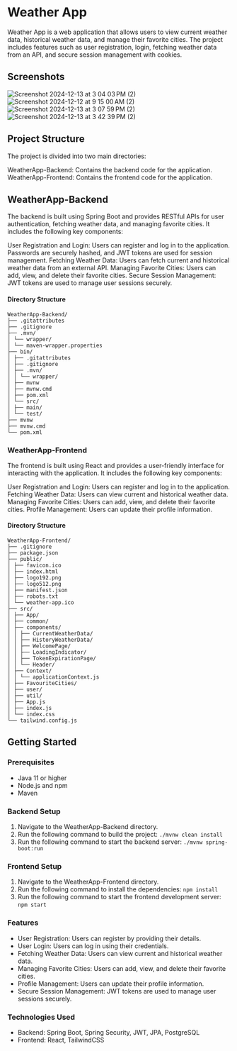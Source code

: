 # Weather App

Weather App is a web application that allows users to view current weather data, historical weather data, and manage their favorite cities. The project includes features such as user registration, login, fetching weather data from an API, and secure session management with cookies.

## Screenshots

![Screenshot 2024-12-13 at 3 04 03 PM (2)](https://github.com/user-attachments/assets/d1f20db3-3cc6-4c77-9272-d91238a0e8b8)
![Screenshot 2024-12-12 at 9 15 00 AM (2)](https://github.com/user-attachments/assets/9efe1ba3-d787-4dce-9f4b-5682b7e4b333)
![Screenshot 2024-12-13 at 3 07 59 PM (2)](https://github.com/user-attachments/assets/b3a31a3e-9086-4254-8f53-dd6009082f3f)
![Screenshot 2024-12-13 at 3 42 39 PM (2)](https://github.com/user-attachments/assets/0ff68141-bc46-4d00-8885-c9aa9897f135)

## Project Structure

The project is divided into two main directories:

WeatherApp-Backend: Contains the backend code for the application.
WeatherApp-Frontend: Contains the frontend code for the application.

## WeatherApp-Backend

The backend is built using Spring Boot and provides RESTful APIs for user authentication, fetching weather data, and managing favorite cities. It includes the following key components:

User Registration and Login: Users can register and log in to the application. Passwords are securely hashed, and JWT tokens are used for session management.
Fetching Weather Data: Users can fetch current and historical weather data from an external API.
Managing Favorite Cities: Users can add, view, and delete their favorite cities.
Secure Session Management: JWT tokens are used to manage user sessions securely.

#### Directory Structure

```
WeatherApp-Backend/
├── .gitattributes
├── .gitignore
├── .mvn/
│ └── wrapper/
│ └── maven-wrapper.properties
├── bin/
│ ├── .gitattributes
│ ├── .gitignore
│ ├── .mvn/
│ │ └── wrapper/
│ ├── mvnw
│ ├── mvnw.cmd
│ ├── pom.xml
│ └── src/
│ ├── main/
│ └── test/
├── mvnw
├── mvnw.cmd
└── pom.xml
```

### WeatherApp-Frontend

The frontend is built using React and provides a user-friendly interface for interacting with the application. It includes the following key components:

User Registration and Login: Users can register and log in to the application.
Fetching Weather Data: Users can view current and historical weather data.
Managing Favorite Cities: Users can add, view, and delete their favorite cities.
Profile Management: Users can update their profile information.

#### Directory Structure

```
WeatherApp-Frontend/
├── .gitignore
├── package.json
├── public/
│ ├── favicon.ico
│ ├── index.html
│ ├── logo192.png
│ ├── logo512.png
│ ├── manifest.json
│ ├── robots.txt
│ └── weather-app.ico
├── src/
│ ├── App/
│ ├── common/
│ ├── components/
│ │ ├── CurrentWeatherData/
│ │ ├── HistoryWeatherData/
│ │ ├── WelcomePage/
│ │ ├── LoadingIndicator/
│ │ ├── TokenExpirationPage/
│ │ └── Header/
│ ├── Context/
│ │ └── applicationContext.js
│ ├── FavouriteCities/
│ ├── user/
│ ├── util/
│ ├── App.js
│ ├── index.js
│ └── index.css
└── tailwind.config.js
```

## Getting Started

### Prerequisites

- Java 11 or higher
- Node.js and npm
- Maven

### Backend Setup

1. Navigate to the WeatherApp-Backend directory.
2. Run the following command to build the project: `./mvnw clean install`
3. Run the following command to start the backend server: `./mvnw spring-boot:run`

### Frontend Setup

1. Navigate to the WeatherApp-Frontend directory.
2. Run the following command to install the dependencies: `npm install`
3. Run the following command to start the frontend development server: `npm start`

### Features

- User Registration: Users can register by providing their details.
- User Login: Users can log in using their credentials.
- Fetching Weather Data: Users can view current and historical weather data.
- Managing Favorite Cities: Users can add, view, and delete their favorite cities.
- Profile Management: Users can update their profile information.
- Secure Session Management: JWT tokens are used to manage user sessions securely.

### Technologies Used

- Backend: Spring Boot, Spring Security, JWT, JPA, PostgreSQL
- Frontend: React, TailwindCSS
